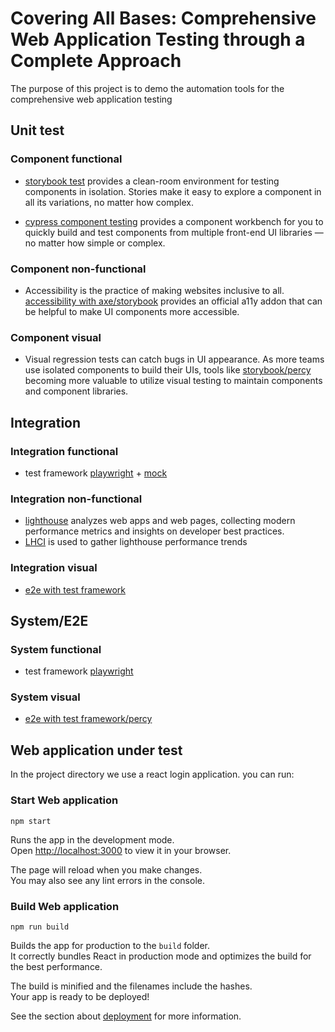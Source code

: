 # Covering All Bases: Comprehensive Web Application Testing through a Complete Approach

The purpose of this project is to demo the automation tools for the comprehensive web application testing

## Unit test

### Component functional

- [storybook test](https://storybook.js.org/docs/react/writing-tests/interaction-testing) provides a clean-room environment for testing components in isolation. Stories make it easy to explore a component in all its variations, no matter how complex.

- [cypress component testing](https://docs.cypress.io/guides/component-testing/overview) provides a component workbench for you to quickly build and test components from multiple front-end UI libraries — no matter how simple or complex.

### Component non-functional

- Accessibility is the practice of making websites inclusive to all. [accessibility with axe/storybook](https://storybook.js.org/docs/react/writing-tests/accessibility-testing) provides an official a11y addon that can be helpful to make UI components more accessible.

### Component visual

- Visual regression tests can catch bugs in UI appearance. As more teams use isolated components to build their UIs, tools like [storybook/percy](https://docs.percy.io/docs/storybook) becoming more valuable to utilize visual testing to maintain components and component libraries.

## Integration

### Integration functional

- test framework [playwright](https://playwright.dev/docs/intro) + [mock](https://www.mocks-server.org/docs/overview/)

### Integration non-functional

- [lighthouse](https://github.com/GoogleChrome/lighthouse-ci) analyzes web apps and web pages, collecting modern performance metrics and insights on developer best practices.
- [LHCI](https://github.com/GoogleChrome/lighthouse-ci/blob/main/docs/server.md) is used to gather lighthouse performance trends

### Integration visual

- [e2e with test framework](https://playwright.dev/docs/test-snapshots)

## System/E2E

### System functional

- test framework [playwright](https://playwright.dev/docs/intro)

### System visual

- [e2e with test framework/percy](https://docs.percy.io/docs/playwright)

## Web application under test

In the project directory we use a react login application. you can run:

### Start Web application

```shell
npm start
```

Runs the app in the development mode.\
Open [http://localhost:3000](http://localhost:3000) to view it in your browser.

The page will reload when you make changes.\
You may also see any lint errors in the console.

### Build Web application

```shell
npm run build
```

Builds the app for production to the `build` folder.\
It correctly bundles React in production mode and optimizes the build for the best performance.

The build is minified and the filenames include the hashes.\
Your app is ready to be deployed!

See the section about [deployment](https://facebook.github.io/create-react-app/docs/deployment) for more information.

